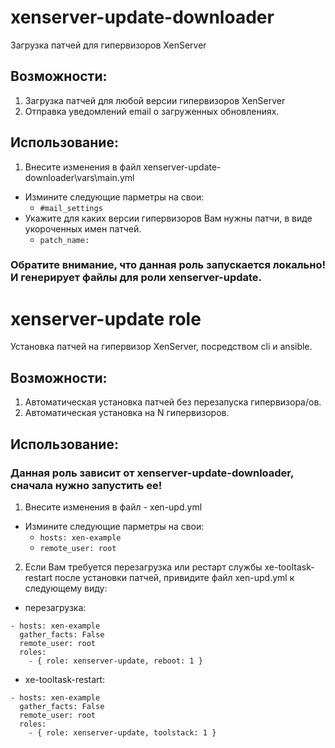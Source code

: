 # xenserver-update-downloader
Загрузка патчей для гипервизоров XenServer

## Возможности:
1. Загрузка патчей для любой версии гипервизоров XenServer
2. Отправка уведомлений email о загруженных обновлениях.

## Использование:
1. Внесите изменения в файл xenserver-update-downloader\vars\main.yml
 * Измините следующие парметры на свои:
   * ``` #mail_settings ```
 * Укажите для каких версии гипервизоров Вам нужны патчи, в виде укороченных имен патчей.
   * ``` patch_name: ```
### Обратите внимание, что данная роль запускается локально! И генерирует файлы для роли xenserver-update. 

# xenserver-update role
Установка патчей на гипервизор XenServer, посредством cli и ansible.

## Возможности:
1. Автоматическая установка патчей без перезапуска гипервизора/ов.
2. Автоматическая установка на N гипервизоров.

## Использование:
### Данная роль зависит от xenserver-update-downloader, сначала нужно запустить ее!
1. Внесите изменения в файл - xen-upd.yml
 * Измините следующие парметры на свои:
   * ``` hosts: xen-example ```
   * ``` remote_user: root ```

2. Если Вам требуется перезагрузка или рестарт службы xe-tooltask-restart после установки патчей, привидите файл xen-upd.yml к следующему виду:
 * перезагрузка:
```
- hosts: xen-example
  gather_facts: False
  remote_user: root
  roles:
    - { role: xenserver-update, reboot: 1 }
```
 * xe-tooltask-restart:
```
- hosts: xen-example
  gather_facts: False
  remote_user: root
  roles:
    - { role: xenserver-update, toolstack: 1 }
```